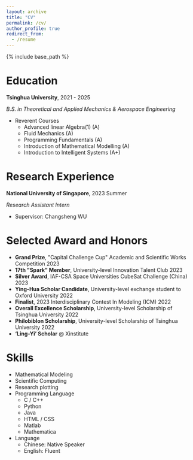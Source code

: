 ```yaml
---
layout: archive
title: "CV"
permalink: /cv/
author_profile: true
redirect_from:
  - /resume
---
```


{% include base_path %}

Education
======
**Tsinghua University**, 2021 - 2025

*B.S. in Theoretical and Applied Mechanics & Aerospace Engineering*

- Reverent Courses
  - Advanced linear Algebra(1) (A)
  - Fluid Mechanics (A)
  - Programming Fundamentals (A)
  - Introduction of Mathematical Modelling (A)
  - Introduction to Intelligent Systems (A+)

Research Experience
======
**National University of Singapore**, 2023 Summer

*Research Assistant Intern*
 
* Supervisor: Changsheng WU

Selected Award and Honors
======
-	**Grand Prize**, "Capital Challenge Cup" Academic and Scientific Works Competition	2023
-	**17th "Spark" Member**, University-level Innovation Talent Club	2023
-	**Silver Award**, IAF-CSA Space Universities CubeSat Challenge (China)	2023
-	**Ying-Hua Scholar Candidate**, University-level exchange student to Oxford University	2022
-	**Finalist**, 2023 Interdisciplinary Contest In Modeling (ICM)	2022
-	**Overall Excellence Scholarship**, University-level Scholarship of Tsinghua University	2022
-	**Philobiblon Scholarship**, University-level Scholarship of Tsinghua University	2022
-	**‘Ling-Yi’ Scholar** @ Xinstitute

Skills
======
* Mathematical Modeling
* Scientific Computing
* Research plotting
* Programming Language
  * C / C++
  * Python
  * Java
  * HTML / CSS
  * Matlab
  * Mathematica
* Language
  * Chinese: Native Speaker
  * English: Fluent

<!-- 

Publications
======
  <ul>{% for post in site.publications %}
    {% include archive-single-cv.html %}
  {% endfor %}</ul>
  
Talks
======
  <ul>{% for post in site.talks %}
    {% include archive-single-talk-cv.html %}
  {% endfor %}</ul>
  
Teaching
======
  <ul>{% for post in site.teaching %}
    {% include archive-single-cv.html %}
  {% endfor %}</ul>
  
Service and leadership
======
* Currently signed in to 43 different slack teams 

-->
